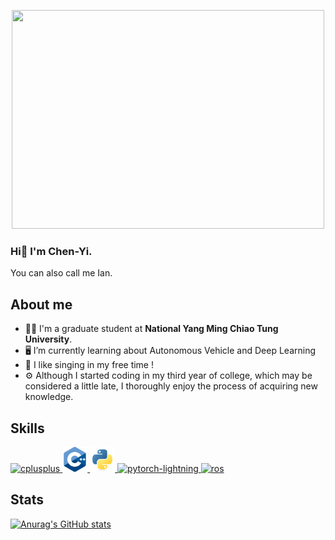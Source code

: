 <p align="center">
  <img src="https://user-images.githubusercontent.com/88025855/218952858-4c907214-e309-43c0-b3c3-7fd4b5268a22.png" height="350px" width="500px"/>
</p>

### Hi👋 I'm Chen-Yi.  
You can also call me Ian. 


About me
---
- 👨‍🎓 I'm a graduate student at **National Yang Ming Chiao Tung University**.
- 🖥 I’m currently learning about Autonomous Vehicle and Deep Learning 
- 🎸 I like singing in my free time !
- ⚙️  Although I started coding in my third year of college, which may be considered a little late, I thoroughly enjoy the process of acquiring new knowledge. 

Skills 
---
<p>
<a href="https://www.w3schools.com/c/" target="_blank" rel="noreferrer"> 
<img src="https://upload.wikimedia.org/wikipedia/commons/1/19/C_Logo.png" alt="cplusplus" width="40" height="40"/>
</a>

<a href="https://www.w3schools.com/cpp/" target="_blank" rel="noreferrer"> 
  <img src="https://raw.githubusercontent.com/devicons/devicon/master/icons/cplusplus/cplusplus-original.svg" alt="cplusplus" width="40" height="40"/> 
</a>

<a href="https://www.python.org" target="_blank" rel="noreferrer">
  <img src="https://raw.githubusercontent.com/devicons/devicon/master/icons/python/python-original.svg" alt="python" width="40" height="40"/>
</a>
<a href="https://pytorch-lightning.readthedocs.io/en/latest/" target="_blank" rel="noreferrer">
  <img src="https://miro.medium.com/max/604/1*uSM9QqCl2DJtejQSnwkCnw.png" alt="pytorch-lightning" width="40" height="40"/>
</a>

<a href="https://www.ros.org/" target="_blank" rel="noreferrer">
<img src="https://www.pilz.com/imagecache/mam/pilz/images/import/01_Products_and_Solutions/A0900_robotics/fittosize__752_0_53ab91fb2e1755765c20d5d1df8d5f9d_l_ros_logo_3c_2018_08_1000x562-mobile-1596543825.jpg" alt="ros" width="80" height="40"/>
</a>

</p>



Stats
---
[![Anurag's GitHub stats](https://github-readme-stats.vercel.app/api?username=Ianpengg)](https://github.com/anuraghazra/github-readme-stats)
